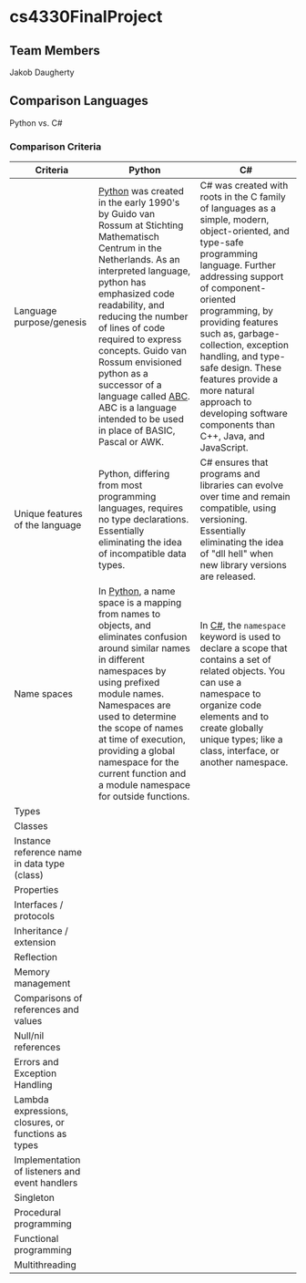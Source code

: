 # cs4330FinalProject

## Team Members
Jakob Daugherty

## Comparison Languages

 Python vs. C#

### Comparison Criteria

| Criteria                                            | Python | C# |
|-----------------------------------------------------|--------|----|
| Language purpose/genesis                            | [Python](https://docs.python.org/3/license.html) was created in the early 1990's by Guido van Rossum at Stichting Mathematisch Centrum in the Netherlands. As an interpreted language, python has emphasized code readability, and reducing the number of lines of code required to express concepts. Guido van Rossum envisioned python as a successor of a language called [ABC](http://homepages.cwi.nl/~steven/abc/programmers/handbook.html). ABC is a language intended to be used in place of BASIC, Pascal or AWK. | C# was created with roots in the C family of languages as a simple, modern, object-oriented, and type-safe programming language. Further addressing support of component-oriented programming, by providing features such as, garbage-collection, exception handling, and type-safe design. These features provide a more natural approach to developing software components than C++, Java, and JavaScript. |
| Unique features of the language                     | Python, differing from most programming languages, requires no type declarations. Essentially eliminating the idea of incompatible data types. | C# ensures that programs and libraries can evolve over time and remain compatible, using versioning. Essentially eliminating the idea of "dll hell" when new library versions are released. |
| Name spaces                                         | In [Python](https://docs.python.org/3/tutorial/classes.html#python-scopes-and-namespaces), a name space is a mapping from names to objects, and eliminates confusion around similar names in different namespaces by using prefixed module names. Namespaces are used to determine the scope of names at time of execution, providing a global namespace for the current function and a module namespace for outside functions. | In [C#](https://docs.microsoft.com/en-us/dotnet/articles/csharp/language-reference/keywords/namespace), the ```namespace``` keyword is used to declare a scope that contains a set of related objects. You can use a namespace to organize code elements and to create globally unique types; like a class, interface, or another namespace. |
| Types                                               |        |    |
| Classes                                             |        |    |
| Instance reference name in data type (class)        |        |    |
| Properties                                          |        |    |
| Interfaces / protocols                              |        |    |
| Inheritance / extension                             |        |    |
| Reflection                                          |        |    |
| Memory management                                   |        |    |
| Comparisons of references and values                |        |    |
| Null/nil references                                 |        |    |
| Errors and Exception Handling                       |        |    |
| Lambda expressions, closures, or functions as types |        |    |
| Implementation of listeners and event handlers      |        |    |
| Singleton                                           |        |    |
| Procedural programming                              |        |    |
| Functional programming                              |        |    |
| Multithreading                                      |        |    |
